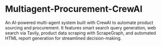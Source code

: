 # Multiagent-Procurement-CrewAI
An AI-powered multi-agent system built with CrewAI to automate product sourcing and procurement. It features smart search query generation, web search via Tavily, product data scraping with ScrapeGraph, and automated HTML report generation for streamlined decision-making.
